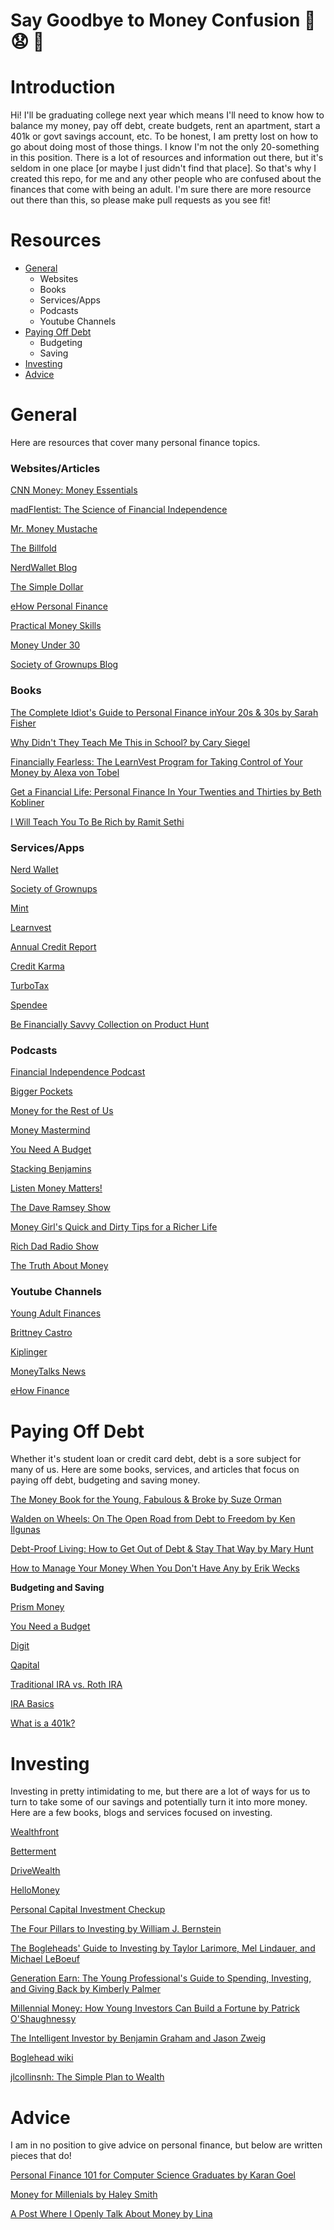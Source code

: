 # Say Goodbye to Money Confusion :wave: :anguished: :money_with_wings:

# Introduction

Hi! I'll be graduating college next year which means I'll need to know how to balance my money, pay off debt, create budgets, rent an apartment, start a 401k or govt savings account, etc. To be honest, I am pretty lost on how to go about doing most of those things. I know I'm not the only 20-something in this position. There is a lot of resources and information out there, but it's seldom in one place [or maybe I just didn't find that place]. So that's why I created this repo, for me and any other people who are confused about the finances that come with being an adult. I'm sure there are more resource out there than this, so please make pull requests as you see fit!

# Resources
- [General](#general)
	- Websites
	- Books
	- Services/Apps
	- Podcasts
	- Youtube Channels
- [Paying Off Debt](#paying-off-debt)
	- Budgeting
	- Saving 
- [Investing](#investing)
- [Advice](#advice)

# General
Here are resources that cover many personal finance topics.

### Websites/Articles 

[CNN Money: Money Essentials](http://money.cnn.com/pf/money-essentials/)

[madFIentist: The Science of Financial Independence](http://www.madfientist.com/articles/)

[Mr. Money Mustache](http://www.mrmoneymustache.com)

[The Billfold](https://thebillfold.com)

[NerdWallet Blog](http://www.nerdwallet.com/blog/)

[The Simple Dollar](http://www.thesimpledollar.com)

[eHow Personal Finance](http://www.ehow.com/personal-finance/)

[Practical Money Skills](http://www.practicalmoneyskills.com)

[Money Under 30](http://www.moneyunder30.com)

[Society of Grownups Blog](https://www.societyofgrownups.com/blog)

### Books

[The Complete Idiot's Guide to Personal Finance inYour 20s & 30s by Sarah Fisher](http://www.amazon.com/gp/product/1592578837?ie=UTF8&tag=fastweb-20&linkCode=as2&camp=1789&creative=390957&creativeASIN=1592578837)

[Why Didn't They Teach Me This in School? by Cary Siegel](http://www.amazon.com/Didnt-They-Teach-This-School/dp/1481027565/ref=pd_bxgy_14_3?ie=UTF8&refRID=0VE4KBEVSF8R4GGE599Y)

[Financially Fearless: The LearnVest Program for Taking Control of Your Money by Alexa von Tobel](http://www.amazon.com/Financially-Fearless-LearnVest-Program-Control/dp/0385347618)

[Get a Financial Life: Personal Finance In Your Twenties and Thirties by Beth Kobliner](http://www.amazon.com/gp/product/0743264363?ie=UTF8&tag=fastweb-20&linkCode=as2&camp=1789&creative=390957&creativeASIN=0743264363)

[I Will Teach You To Be Rich by Ramit Sethi](http://www.amazon.com/Will-Teach-You-Be-Rich/dp/0761147489/ref=sr_1_23?s=books&ie=UTF8&qid=1456455478&sr=1-23&keywords=student+debt&refinements=p_n_feature_browse-bin%3A2656022011)

### Services/Apps

[Nerd Wallet](http://www.nerdwallet.com)

[Society of Grownups](https://www.societyofgrownups.com)

[Mint](https://www.mint.com)

[Learnvest](https://www.learnvest.com)

[Annual Credit Report](https://www.annualcreditreport.com/index.action)

[Credit Karma](https://www.creditkarma.com/)

[TurboTax](http://turbotax.intuit.com)

[Spendee](http://www.spendeeapp.com/)

[Be Financially Savvy Collection on Product Hunt](https://www.producthunt.com/@melissajoykong/collections/be-financially-savvy)

### Podcasts

[Financial Independence Podcast](http://www.madfientist.com/podcast/)

[Bigger Pockets](https://www.biggerpockets.com/renewsblog/category/podcast/)

[Money for the Rest of Us](http://moneyfortherestofus.net/episodes/)

[Money Mastermind](https://itunes.apple.com/podcast/money-mastermind-show/id892092542)

[You Need A Budget](http://www.stitcher.com/podcast/you-need-a-budget-ynab)

[Stacking Benjamins](http://www.stitcher.com/podcast/stacking-benjamins)

[Listen Money Matters!](http://www.stitcher.com/podcast/listen-money-matters)

[The Dave Ramsey Show](https://itunes.apple.com/podcast/the-dave-ramsey-show/id77001367?snid=show.podcast-a)

[Money Girl's Quick and Dirty Tips for a Richer Life](https://itunes.apple.com/us/podcast/money-girls-quick-dirty-tips/id209859739?mt=2)

[Rich Dad Radio Show](https://itunes.apple.com/us/podcast/rich-dad-radio-show-in-your/id833641766?mt=2)

[The Truth About Money](https://itunes.apple.com/us/podcast/truth-about-money-ric-edelman/id274994551?mt=2)

### Youtube Channels

[Young Adult Finances](https://www.youtube.com/user/YoungAdultFinances/videos)

[Brittney Castro](https://www.youtube.com/user/brittneycastro/videos)

[Kiplinger](https://www.youtube.com/user/kiplinger/videos)

[MoneyTalks News](https://www.youtube.com/user/MoneyTalksNews/playlists)

[eHow Finance](https://www.youtube.com/user/ehowfinance/videos)

# Paying Off Debt
Whether it's student loan or credit card debt, debt is a sore subject for many of us. Here are some books, services, and articles that focus on paying off debt, budgeting and saving money.

[The Money Book for the Young, Fabulous & Broke by Suze Orman](http://www.amazon.com/Money-Book-Young-Fabulous-Broke/dp/1594482241/ref=sr_1_1?s=books&ie=UTF8&qid=1391462730&sr=1-1&keywords=the+money+book+for+the+young+fabulous+%26+broke)

[Walden on Wheels: On The Open Road from Debt to Freedom by Ken Ilgunas](http://www.amazon.com/Walden-Wheels-Open-Road-Freedom/dp/054402883X)

[Debt-Proof Living: How to Get Out of Debt & Stay That Way by Mary Hunt](http://www.amazon.com/Debt-Proof-Living-Debt-Stay-That/dp/0800721454/ref=sr_1_19?s=books&ie=UTF8&qid=1456455478&sr=1-19&keywords=student+debt&refinements=p_n_feature_browse-bin%3A2656022011)

[How to Manage Your Money When You Don't Have Any by Erik Wecks](http://www.amazon.com/Manage-Your-Money-When-Dont/dp/1475044038/ref=sr_1_11?s=books&ie=UTF8&qid=1456455466&sr=1-11&keywords=student+debt&refinements=p_n_feature_browse-bin%3A2656022011)

**Budgeting and Saving**

[Prism Money](https://www.prismmoney.com/)

[You Need a Budget](http://www.youneedabudget.com)

[Digit](https://digit.co/)

[Qapital](https://www.qapital.com)


[Traditional IRA vs. Roth IRA](http://www.madfientist.com/traditional-ira-vs-roth-ira/)

[IRA Basics](http://money.cnn.com/retirement/guide/IRA_Basics.moneymag/)

[What is a 401k?](https://www.nerdwallet.com/blog/finance/what-is-401k/)

# Investing
Investing in pretty intimidating to me, but there are a lot of ways for us to turn to take some of our savings and potentially turn it into more money. Here are a few books, blogs and services focused on investing. 

[Wealthfront](https://www.wealthfront.com)

[Betterment](https://www.betterment.com)

[DriveWealth](https://you.drivewealth.com/?lang=en_US&r=ABCD1232&utm_source=Forbes&utm_medium=article&utm_campaign=entrepreneurship)

[HelloMoney](https://hellomoney.co/)

[Personal Capital Investment Checkup](https://www.personalcapital.com/financial-software/investment-checkup)


[The Four Pillars to Investing by William J. Bernstein](http://www.amazon.com/The-Four-Pillars-Investing-Portfolio-ebook/dp/B0041842TW)

[The Bogleheads' Guide to Investing by Taylor Larimore, Mel Lindauer, and Michael LeBoeuf](http://www.amazon.com/Bogleheads-Guide-Investing-Taylor-Larimore-ebook/dp/B00JUV01RW/)

[Generation Earn: The Young Professional's Guide to Spending, Investing, and Giving Back by Kimberly Palmer](http://www.amazon.com/Generation-Earn-Professionals-Spending-Investing/dp/158008236X%3FSubscriptionId%3D0ENGV10E9K9QDNSJ5C82%26tag%3Dflatwave-20%26linkCode%3Dxm2%26camp%3D2025%26creative%3D165953%26creativeASIN%3D158008236X)

[Millennial Money: How Young Investors Can Build a Fortune by Patrick O'Shaughnessy](http://www.amazon.com/Millennial-Money-Young-Investors-Fortune/dp/1137279257)

[The Intelligent Investor by Benjamin Graham and Jason Zweig](http://www.amazon.com/gp/product/0060555661/ref=as_li_tl?ie=UTF8&camp=211189&creative=373489&creativeASIN=0060555661&link_code=as3&tag=eriwoosmed-20&linkId=Q2FUZHPUOZEA6GNW)


[Boglehead wiki](https://www.bogleheads.org/wiki/Main_Page)

[jlcollinsnh: The Simple Plan to Wealth](http://jlcollinsnh.com/about/)

# Advice 
I am in no position to give advice on personal finance, but below are written pieces that do!

[Personal Finance 101 for Computer Science Graduates by Karan Goel](https://medium.com/@karan/personal-finance-101-for-computer-science-graduates-e1c887294707#.nsr5phddu)

[Money for Millenials by Haley Smith](https://medium.com/life-tips/money-for-millennials-aa93de05792#.3uw5b0pgt)

[A Post Where I Openly Talk About Money by Lina](http://linalovesit.com/2015/02/12/post-openly-talk-money/)

